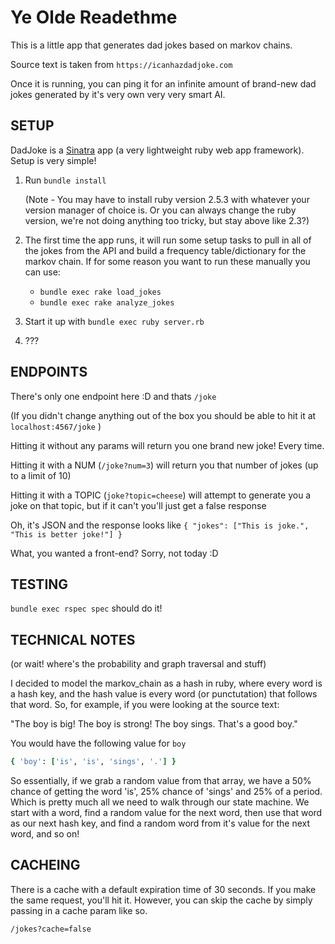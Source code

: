 # Ye Olde Readethme

This is a little app that generates dad jokes based on markov chains.

Source text is taken from `https://icanhazdadjoke.com`

Once it is running, you can ping it for an infinite amount of brand-new dad jokes generated by it's very own very very smart AI.

## SETUP

DadJoke is a [Sinatra](http://sinatrarb.com/) app (a very lightweight ruby web app framework). Setup is very simple!

1) Run `bundle install`

    (Note - You may have to install ruby version 2.5.3 with whatever your version manager of choice is. Or you can always change the ruby version, we're not doing anything too tricky, but stay above like 2.3?)

2) The first time the app runs, it will run some setup tasks to pull in all of the jokes from the API and build a frequency table/dictionary for the markov chain. If for some reason you want to run these manually you can use:
    * `bundle exec rake load_jokes`
    * `bundle exec rake analyze_jokes`

3) Start it up with `bundle exec ruby server.rb`

4) ???

## ENDPOINTS

There's only one endpoint here :D and thats `/joke`

(If you didn't change anything out of the box you should be able to hit it at `localhost:4567/joke` )

Hitting it without any params will return you one brand new joke! Every time.

Hitting it with a NUM (`/joke?num=3`) will return you that number of jokes (up to a limit of 10)

Hitting it with a TOPIC (`joke?topic=cheese`) will attempt to generate you a joke on that topic, but if it can't you'll just get a false response

Oh, it's JSON and the response looks like
`{ "jokes": ["This is joke.", "This is better joke!"] }`

What, you wanted a front-end? Sorry, not today :D

## TESTING

`bundle exec rspec spec` should do it!

## TECHNICAL NOTES

(or wait! where's the probability and graph traversal and stuff)

I decided to model the markov_chain as a hash in ruby, where every word is a hash key, and the hash value is every word (or punctutation) that follows that word. So, for example, if you were looking at the source text:

"The boy is big! The boy is strong! The boy sings. That's a good boy."

You would have the following value for `boy`
```ruby
{ 'boy': ['is', 'is', 'sings', '.'] }
```

So essentially, if we grab a random value from that array, we have a 50% chance of getting the word 'is', 25% chance of 'sings' and 25% of a period. Which is pretty much all we need to walk through our state machine. We start with a word, find a random value for the next word, then use that word as our next hash key, and find a random word from it's value for the next word, and so on!

## CACHEING

There is a cache with a default expiration time of 30 seconds. If you make the same request, you'll hit it. However, you can skip the cache by simply passing in a cache param like so.

`/jokes?cache=false`


